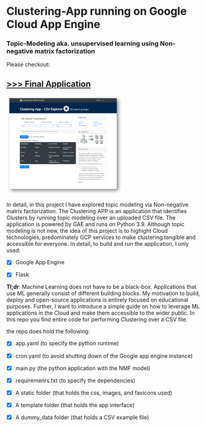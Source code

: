 # Clustering-App running on Google Cloud App Engine
### Topic-Modeling aka. unsupervised learning using Non-negative matrix factorization

Please checkout:

## [>>> Final Application](https://ml-clustering.ew.r.appspot.com// "Clustering APP")

<img src="https://github.com/Cassini-chris/Clustering-App/blob/main/_GITHUB/readme/images/Clustering-app2.png" alt="Clustering_Pic" width="60%">

In detail, in this project I have explored topic modeling via Non-negative matrix factorization. The Clustering APP is an application that identifies Clusters by running topic modeling over an uploaded CSV file. The application is powered by GAE and runs on Python 3.9. Although topic modeling is not new, the idea of this project is to highight Cloud technologies, predominately GCP services to make clustering tangible and accessible for everyone. In detail, to build and run the application, I only used:
- [x] Google App Engine
- [x] Flask


__Tl;dr__: Machine Learning does not have to be a black-box. Applications that use ML generally consist of different building blocks. My motivation to build, deploy and open-source applications is entirely focused on educational purposes. Further, I want to introduce a simple guide on how to leverage ML applications in the Cloud and make them accessible to the wider public. In this repo you find entire code for performing Clustering over a CSV file.

the repo does hold the following:
- [x] app.yaml (to specify the python runtime)
- [x] cron.yaml (to avoid shutting down of the Google app engine instance)
- [x] main.py (the python application with the NMF model)
- [x] requiremenrs.txt (to specify the dependencies)
- [x] A static folder (that holds the css, images, and favicons used)
- [X] A template folder (that holds the app interface)
- [X] A dummy_data folder (that holds a CSV example file)


